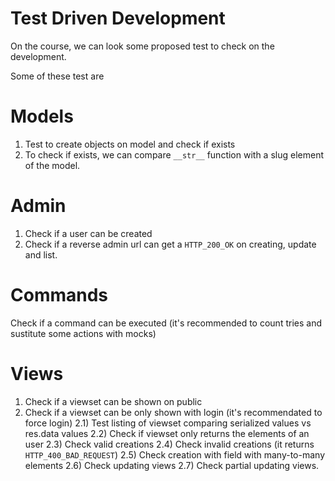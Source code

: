 Test Driven Development
=======================

On the course, we can look some proposed test to check on the development.

Some of these test are

# Models

1) Test to create objects on model and check if exists
2) To check if exists, we can compare `__str__` function with a slug element of the model.

# Admin

1) Check if a user can be created
2) Check if a reverse admin url can get a `HTTP_200_OK` on creating, update and list.

# Commands

Check if a command can be executed (it's recommended to count tries and sustitute some actions with mocks)

# Views

1) Check if a viewset can be shown on public
2) Check if a viewset can be only shown with login (it's recommendated to force login)
    2.1) Test listing of viewset comparing serialized values vs res.data values
    2.2) Check if viewset only returns the elements of an user
    2.3) Check valid creations
    2.4) Check invalid creations (it returns `HTTP_400_BAD_REQUEST`)
    2.5) Check creation with field with many-to-many elements
    2.6) Check updating views
    2.7) Check partial updating views.